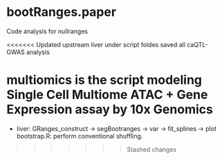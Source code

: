 # bootRanges.paper
Code analysis for nullranges

<<<<<<< Updated upstream
liver under script foldes saved all caQTL-GWAS analysis

multiomics is the script modeling  Single Cell Multiome ATAC + Gene Expression assay by 10x Genomics
=======
* liver: 
GRanges_construct -> segBootranges -> var -> fit_splines -> plot
bootstrap.R: perform conventional shuffling.
>>>>>>> Stashed changes
